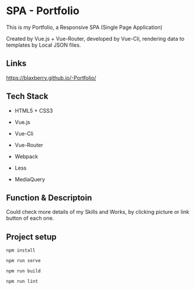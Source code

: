 # SPA - Portfolio

This is my Portfolio, a Responsive SPA (Single Page Application) 

Created by Vue.js + Vue-Router, developed by Vue-Cli, rendering data to templates by Local JSON files.


## Links
https://blaxberry.github.io/-Portfolio/



## Tech Stack

- HTML5 + CSS3

- Vue.js

- Vue-Cli

- Vue-Router

- Webpack

- Less

- MediaQuery



## Function & Descriptoin

Could check more details of my Skills and Works, by clicking picture or link button of each one.



## Project setup
```
npm install
```
```
npm run serve
```
```
npm run build
```
```
npm run lint
```


